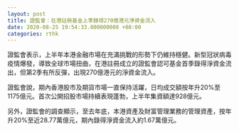 ```yaml
---
layout: post
title: 證監會：在港註冊基金上季錄得270億港元淨資金流入
date: 2020-08-25 19:54:33.000000000 +08:00
categories: rthk
---
```


證監會表示，上半年本港金融市場在充滿挑戰的形勢下仍維持穩健。新型冠狀病毒疫情爆發，導致全球市場扭曲，在港註冊成立的證監會認可基金首季錄得淨資金流出，但第2季有所反彈，出現270億港元的淨資金流入。

證監會說，期內香港股市及期貨市場一直保持活躍，日均成交額按年升20%至1175億元。首次公開招股市場持續表現蓬勃，上半年集資額達928億元。

另外，證監會的調查顯示，至去年底，本港資產及財富管理業務的管理資產，按年升20%至近28.77萬億元，期內錄得淨資金流入約1.67萬億元。
